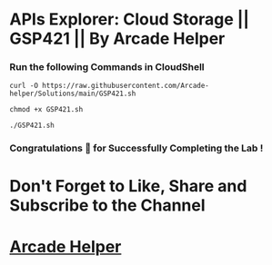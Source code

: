 # APIs Explorer: Cloud Storage || GSP421 || By Arcade Helper

### Run the following Commands in CloudShell
 
```
curl -O https://raw.githubusercontent.com/Arcade-helper/Solutions/main/GSP421.sh

chmod +x GSP421.sh

./GSP421.sh
```

### Congratulations 🎉 for Successfully Completing the Lab !


# Don't Forget to Like, Share and Subscribe to the Channel

# [Arcade Helper](https://www.youtube.com/@ArcadeHelper1418)
